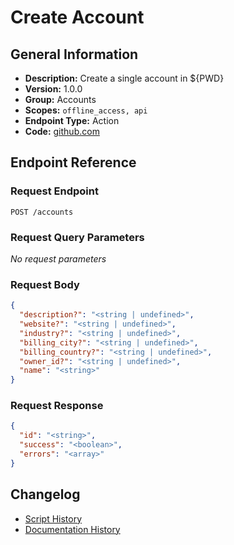 <!-- BEGIN GENERATED CONTENT -->
# Create Account

## General Information

- **Description:** Create a single account in ${PWD}
- **Version:** 1.0.0
- **Group:** Accounts
- **Scopes:** `offline_access, api`
- **Endpoint Type:** Action
- **Code:** [github.com](https://github.com/NangoHQ/integration-templates/tree/main/integrations/salesforce/actions/create-account.ts)


## Endpoint Reference

### Request Endpoint

`POST /accounts`

### Request Query Parameters

_No request parameters_

### Request Body

```json
{
  "description?": "<string | undefined>",
  "website?": "<string | undefined>",
  "industry?": "<string | undefined>",
  "billing_city?": "<string | undefined>",
  "billing_country?": "<string | undefined>",
  "owner_id?": "<string | undefined>",
  "name": "<string>"
}
```

### Request Response

```json
{
  "id": "<string>",
  "success": "<boolean>",
  "errors": "<array>"
}
```

## Changelog

- [Script History](https://github.com/NangoHQ/integration-templates/commits/main/integrations/salesforce/actions/create-account.ts)
- [Documentation History](https://github.com/NangoHQ/integration-templates/commits/main/integrations/salesforce/actions/create-account.md)

<!-- END  GENERATED CONTENT -->

